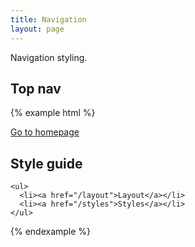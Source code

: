 ```yaml
---
title: Navigation
layout: page
---
```


Navigation styling.

## Top nav

{% example html %}
<nav>
  <div class="container-lg">
    <a href="/" class="logo" title="Home"><span class="sr-only">Go to homepage</span></a>
    <h1>Style guide</h1>

    <ul>
      <li><a href="/layout">Layout</a></li>
      <li><a href="/styles">Styles</a></li>
    </ul>
  </div>
</nav>
{% endexample %}
